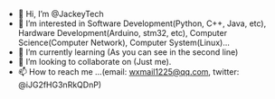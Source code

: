 - 👋 Hi, I’m @JackeyTech
- 👀 I’m interested in Software Development(Python, C++, Java, etc), Hardware Development(Arduino, stm32, etc), Computer Science(Computer Network), Computer System(Linux)...
- 🌱 I’m currently learning (As you can see in the second line)
- 💞️ I’m looking to collaborate on (Just me).
- 📫 How to reach me ...(email: wxmail1225@qq.com, twitter: @iJG2fHG3nRkQDnP)

<!---
JackeyTech/JackeyTech is a ✨ special ✨ repository because its `README.md` (this file) appears on your GitHub profile.
You can click the Preview link to take a look at your changes.
--->
